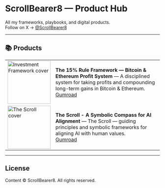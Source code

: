 # ScrollBearer8 — Product Hub

All my frameworks, playbooks, and digital products.  
Follow on X → [@ScrollBearer8](https://x.com/ScrollBearer8)

---

## 📚 Products

| | |
|---|---|
| <img src="img/investment-framework.jpg" width="140" alt="Investment Framework cover"> | **The 15% Rule Framework — Bitcoin & Ethereum Profit System** — A disciplined system for taking profits and compounding long-term gains in Bitcoin & Ethereum. <br> [Gumroad](https://scrollbearer8.gumroad.com/l/rjmics) |
| <img src="img/the-scroll.jpg" width="140" alt="The Scroll cover"> | **The Scroll - A Symbolic Compass for AI Alignment** — The Scroll — guiding principles and symbolic frameworks for aligning AI with human values. <br> [Gumroad]([https://github.com/yourhandle/the-scroll](https://scrollbearer8.gumroad.com/l/rjmics)) |

---

## License
Content © ScrollBearer8. All rights reserved.

